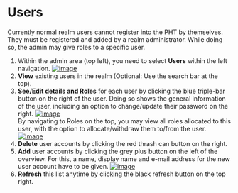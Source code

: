 # Users

Currently normal realm users cannot register into the PHT by themselves. They must be registered and
added by a realm administrator. While doing so, the admin may give roles to a specific user.

1. Within the admin area (top left), you need to select **Users** within the left navigation.
   [![image](/images/ui_images/users.png)](/images/ui_images/users.png)
2. **View** existing users in the realm (Optional: Use the search bar at the top).
3. **See/Edit details and Roles** for each user by clicking the blue triple-bar button on the right of the user. Doing
   so shows the general information of the user, including an option to change/update their password on the right.
   [![image](/images/ui_images/users_details.png)](/images/ui_images/users_details.png)\
   By navigating to Roles on the top, you may view all roles allocated to this user, with the option to allocate/withdraw
   them to/from the user.
   [![image](/images/ui_images/users_roles.png)](/images/ui_images/users_roles.png)
4. **Delete** user accounts by clicking the red thrash can button on the right.
5. **Add** user accounts by clicking the grey plus button on the left of the overview. For this, a name, display name and
   e-mail address for the new user account have to be given.
   [![image](/images/ui_images/users_add.png)](/images/ui_images/users_add.png)
6. **Refresh** this list anytime by clicking the black refresh button on the top right.
